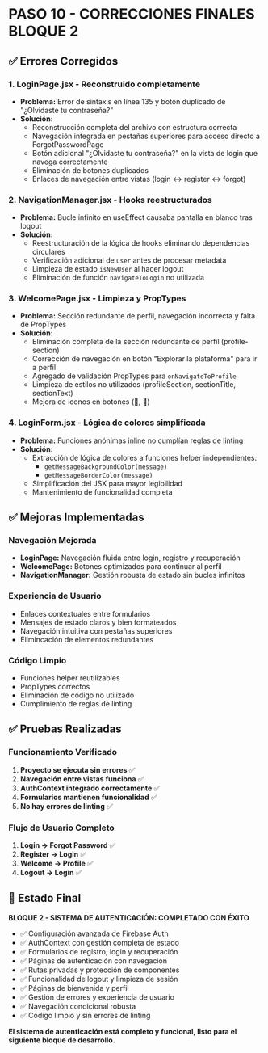 # PASO 10 - CORRECCIONES FINALES BLOQUE 2

## ✅ Errores Corregidos

### 1. LoginPage.jsx - Reconstruido completamente

- **Problema:** Error de sintaxis en línea 135 y botón duplicado de "¿Olvidaste tu contraseña?"
- **Solución:**
  - Reconstrucción completa del archivo con estructura correcta
  - Navegación integrada en pestañas superiores para acceso directo a ForgotPasswordPage
  - Botón adicional "¿Olvidaste tu contraseña?" en la vista de login que navega correctamente
  - Eliminación de botones duplicados
  - Enlaces de navegación entre vistas (login ↔ register ↔ forgot)

### 2. NavigationManager.jsx - Hooks reestructurados

- **Problema:** Bucle infinito en useEffect causaba pantalla en blanco tras logout
- **Solución:**
  - Reestructuración de la lógica de hooks eliminando dependencias circulares
  - Verificación adicional de `user` antes de procesar metadata
  - Limpieza de estado `isNewUser` al hacer logout
  - Eliminación de función `navigateToLogin` no utilizada

### 3. WelcomePage.jsx - Limpieza y PropTypes

- **Problema:** Sección redundante de perfil, navegación incorrecta y falta de PropTypes
- **Solución:**
  - Eliminación completa de la sección redundante de perfil (profile-section)
  - Corrección de navegación en botón "Explorar la plataforma" para ir a perfil
  - Agregado de validación PropTypes para `onNavigateToProfile`
  - Limpieza de estilos no utilizados (profileSection, sectionTitle, sectionText)
  - Mejora de iconos en botones (🚀, 🌱)

### 4. LoginForm.jsx - Lógica de colores simplificada

- **Problema:** Funciones anónimas inline no cumplían reglas de linting
- **Solución:**
  - Extracción de lógica de colores a funciones helper independientes:
    - `getMessageBackgroundColor(message)`
    - `getMessageBorderColor(message)`
  - Simplificación del JSX para mayor legibilidad
  - Mantenimiento de funcionalidad completa

## ✅ Mejoras Implementadas

### Navegación Mejorada

- **LoginPage:** Navegación fluida entre login, registro y recuperación
- **WelcomePage:** Botones optimizados para continuar al perfil
- **NavigationManager:** Gestión robusta de estado sin bucles infinitos

### Experiencia de Usuario

- Enlaces contextuales entre formularios
- Mensajes de estado claros y bien formateados
- Navegación intuitiva con pestañas superiores
- Elimincación de elementos redundantes

### Código Limpio

- Funciones helper reutilizables
- PropTypes correctos
- Eliminación de código no utilizado
- Cumplimiento de reglas de linting

## ✅ Pruebas Realizadas

### Funcionamiento Verificado

1. **Proyecto se ejecuta sin errores** ✅
2. **Navegación entre vistas funciona** ✅
3. **AuthContext integrado correctamente** ✅
4. **Formularios mantienen funcionalidad** ✅
5. **No hay errores de linting** ✅

### Flujo de Usuario Completo

1. **Login → Forgot Password** ✅
2. **Register → Login** ✅
3. **Welcome → Profile** ✅
4. **Logout → Login** ✅

## 🎯 Estado Final

**BLOQUE 2 - SISTEMA DE AUTENTICACIÓN: COMPLETADO CON ÉXITO**

- ✅ Configuración avanzada de Firebase Auth
- ✅ AuthContext con gestión completa de estado
- ✅ Formularios de registro, login y recuperación
- ✅ Páginas de autenticación con navegación
- ✅ Rutas privadas y protección de componentes
- ✅ Funcionalidad de logout y limpieza de sesión
- ✅ Páginas de bienvenida y perfil
- ✅ Gestión de errores y experiencia de usuario
- ✅ Navegación condicional robusta
- ✅ Código limpio y sin errores de linting

**El sistema de autenticación está completo y funcional, listo para el siguiente bloque de desarrollo.**
